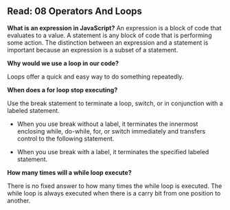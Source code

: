 ## Read: 08 Operators And Loops ##

**What is an expression in JavaScript?**
An expression is a block of code that evaluates to a value. A statement is any block of code that is performing some action. The distinction between an expression and a statement is important because an expression is a subset of a statement.

**Why would we use a loop in our code?**

Loops offer a quick and easy way to do something repeatedly.

**When does a for loop stop executing?**

Use the break statement to terminate a loop, switch, or in conjunction with a labeled statement.

- When you use break without a label, it terminates the innermost enclosing while, do-while, for, or switch immediately and transfers control to the following statement.

- When you use break with a label, it terminates the specified labeled statement.

**How many times will a while loop execute?**

There is no fixed answer to how many times the while loop is executed. The while loop is always executed when there is a carry bit from one position to another.